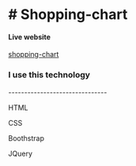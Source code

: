 # # Shopping-chart

<h4>Live website</h4>
<a href="https://foysalcodeio.github.io/shopping-charts/"> shopping-chart </a>

<h3> I use this technology </h3>
-------------------------------
<p>HTML</p>
<p>CSS</p>
<p>Boothstrap</p>
<p>JQuery</p>
